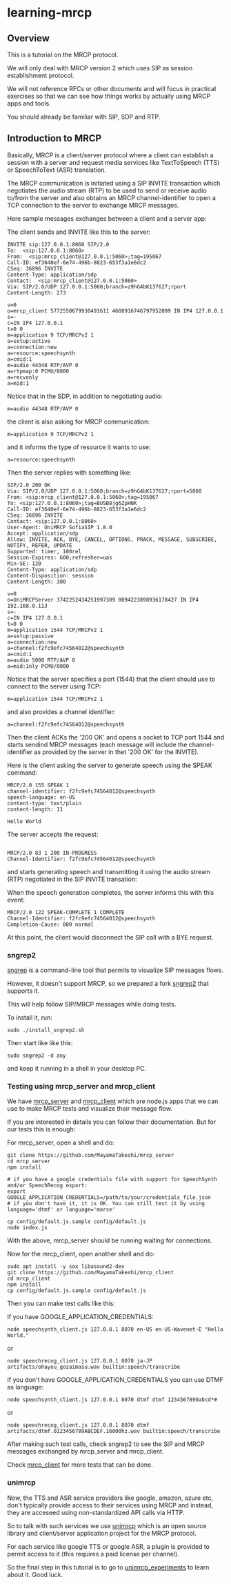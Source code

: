 # learning-mrcp

## Overview

This is a tutorial on the MRCP protocol.

We will only deal with MRCP version 2 which uses SIP as session establishment protocol.

We will not reference RFCs or other documents and will focus in practical exercises so that we can see how things works by actually using MRCP apps and tools.

You should already be familiar with SIP, SDP and RTP.

## Introduction to MRCP

Basically, MRCP is a client/server protocol where a client can establish a session with a server and request media services like TextToSpeech (TTS) or SpeechToText (ASR) translation.

The MRCP communication is initiated using a SIP INVITE transaction which negotiates the audio stream (RTP) to be used to send or receive audio to/from the server and also obtains an MRCP channel-identifier to open a TCP connection to the server to exchange MRCP messages. 

Here sample messages exchanges between a client and a server app:


The client sends and INVITE like this to the server:
```
INVITE sip:127.0.0.1:8060 SIP/2.0
To:  <sip:127.0.0.1:8060>
From:  <sip:mrcp_client@127.0.0.1:5060>;tag=195067
Call-ID: ef3640ef-6e74-496b-8823-653f3a1e6dc2
CSeq: 36896 INVITE
Content-Type: application/sdp
Contact:  <sip:mrcp_client@127.0.0.1:5060>
Via: SIP/2.0/UDP 127.0.0.1:5060;branch=z9hG4bK137627;rport
Content-Length: 273

v=0
o=mrcp_client 5772550679930491611 4608916746797952899 IN IP4 127.0.0.1
s=-
c=IN IP4 127.0.0.1
t=0 0
m=application 9 TCP/MRCPv2 1
a=setup:active
a=connection:new
a=resource:speechsynth
a=cmid:1
m=audio 44348 RTP/AVP 0
a=rtpmap:0 PCMU/8000
a=recvonly
a=mid:1

```
Notice that in the SDP, in addition to negotiating audio:
```
m=audio 44348 RTP/AVP 0
```
the client is also asking for MRCP communication:
```
m=application 9 TCP/MRCPv2 1
```
and it informs the type of resource it wants to use:
```
a=resource:speechsynth
```
Then the server replies with something like:
```
SIP/2.0 200 OK
Via: SIP/2.0/UDP 127.0.0.1:5060;branch=z9hG4bK137627;rport=5060
From: <sip:mrcp_client@127.0.0.1:5060>;tag=195067
To: <sip:127.0.0.1:8060>;tag=BUSB8jg6ZpHNK
Call-ID: ef3640ef-6e74-496b-8823-653f3a1e6dc2
CSeq: 36896 INVITE
Contact: <sip:127.0.0.1:8060>
User-Agent: UniMRCP SofiaSIP 1.8.0
Accept: application/sdp
Allow: INVITE, ACK, BYE, CANCEL, OPTIONS, PRACK, MESSAGE, SUBSCRIBE, NOTIFY, REFER, UPDATE
Supported: timer, 100rel
Session-Expires: 600;refresher=uas
Min-SE: 120
Content-Type: application/sdp
Content-Disposition: session
Content-Length: 300

v=0
o=UniMRCPServer 3742252434251997309 8094223898936178427 IN IP4 192.168.0.113
s=-
c=IN IP4 127.0.0.1
t=0 0
m=application 1544 TCP/MRCPv2 1
a=setup:passive
a=connection:new
a=channel:f2fc9efc74564012@speechsynth
a=cmid:1
m=audio 5000 RTP/AVP 0
a=mid:1nly PCMU/8000
```

Notice that the server specifies a port (1544) that the client should use to connect to the server using TCP:
```
m=application 1544 TCP/MRCPv2 1
```
and also provides a channel identifier:
```
a=channel:f2fc9efc74564012@speechsynth
```

Then the client ACKs the '200 OK' and opens a socket to TCP port 1544 and starts sendind MRCP messages (each message will include the channel-identifier as provided by the server in thet '200 OK' for the INVITE).

Here is the client asking the server to generate speech using the SPEAK command:
```
MRCP/2.0 155 SPEAK 1
channel-identifier: f2fc9efc74564012@speechsynth
speech-language: en-US
content-type: text/plain
content-length: 11

Hello World
```

The server accepts the request:
```

MRCP/2.0 83 1 200 IN-PROGRESS
Channel-Identifier: f2fc9efc74564012@speechsynth
```

and starts generating speech and transmitting it using the audio stream (RTP) negotiated in the SIP INVITE transation:

When the speech generation completes, the server informs this with this event:
```
MRCP/2.0 122 SPEAK-COMPLETE 1 COMPLETE
Channel-Identifier: f2fc9efc74564012@speechsynth
Completion-Cause: 000 normal
```

At this point, the client would disconnect the SIP call with a BYE request.

### sngrep2

[sngrep](https://github.com/irontec/sngrep) is a command-line tool that permits to visualize SIP messages flows.

However, it doesn't support MRCP, so we prepared a fork [sngrep2](https://github.com/MayamaTakeshi/sngrep/tree/mrcp_support) that supports it.

This will help follow SIP/MRCP messages while doing tests.

To install it, run:
```
sudo ./install_sngrep2.sh
```

Then start like like this:
```
sudo sngrep2 -d any
```
and keep it running in a shell in your desktop PC.


### Testing using mrcp_server and mrcp_client

We have [mrcp_server](https://github.com/MayamaTakeshi/mrcp_server) and [mrcp_client](https://github.com/MayamaTakeshi/mrcp_client)
which are node.js apps that we can use to make MRCP tests and visualize their message flow.

If you are interested in details you can follow their documentation. But for our tests this is enough:

For mrcp_server, open a shell and do:
```
git clone https://github.com/MayamaTakeshi/mrcp_server
cd mrcp_server
npm install

# if you have a google credentials file with support for SpeechSynth and/or SpeechRecog export:
export GOOGLE_APPLICATION_CREDENTIALS=/path/to/your/credentials_file.json
# if you don't have it, it is OK. You can still test it by using language='dtmf' or language='morse'

cp config/default.js.sample config/default.js
node index.js
```
With the above, mrcp_server should be running waiting for connections.

Now for the mrcp_client, open another shell and do:
```
sudo apt install -y sox libasound2-dev
git clone https://github.com/MayamaTakeshi/mrcp_client
cd mrcp_client
npm install
cp config/default.js.sample config/default.js
```

Then you can make test calls like this:

If you have GOOGLE_APPLICATION_CREDENTIALS:
```
node speechsynth_client.js 127.0.0.1 8070 en-US en-US-Wavenet-E "Hello World."
```
or
```
node speechrecog_client.js 127.0.0.1 8070 ja-JP artifacts/ohayou_gozaimasu.wav builtin:speech/transcribe
```

If you don't have GOOGLE_APPLICATION_CREDENTIALS you can use DTMF as language:
```
node speechsynth_client.js 127.0.0.1 8070 dtmf dtmf 1234567890abcd*#
```
or
```
node speechrecog_client.js 127.0.0.1 8070 dtmf artifacts/dtmf.0123456789ABCDEF.16000hz.wav builtin:speech/transcribe
```

After making such test calls, check sngrep2 to see the SIP and MRCP messages exchanged by mrcp_server and mrcp_client.

Check [mrcp_client](https://github.com/MayamaTakeshi/mrcp_client) for more tests that can be done.

### unimrcp

Now, the TTS and ASR service providers like google, amazon, azure etc, don't typically provide access to their services using MRCP and instead, they are acceseed using non-standardized API calls via HTTP.

So to talk with such services we use [unimrcp](https://github.com/unispeech/unimrcp) which is an open source library and client/server application project for the MRCP protocol.

For each service like google TTS or google ASR, a plugin is provided to permit access to it (this requires a paid license per channel).

So the final step in this tutorial is to go to [unimrcp_experiments](https://github.com/MayamaTakeshi/unimrcp_experiments) to learn about it. Good luck.


